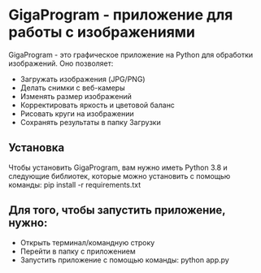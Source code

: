 # GigaProgram - приложение для работы с изображениями

GigaProgram - это графическое приложение на Python для обработки изображений. Оно позволяет:
- Загружать изображения (JPG/PNG)
- Делать снимки с веб-камеры
- Изменять размер изображений
- Корректировать яркость и цветовой баланс
- Рисовать круги на изображении
- Сохранять результаты в папку Загрузки

## Установка
Чтобы установить GigaProgram, вам нужно иметь Python 3.8 и следующие библиотек,
которые можно установить с помощью команды: pip install -r requirements.txt

## Для того, чтобы запустить приложение, нужно:
- Открыть терминал/командную строку
- Перейти в папку с приложением
- Запустить приложение с помощью команды: python app.py